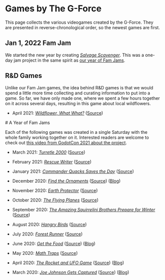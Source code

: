 # Games by The G-Force

This page collects the various videogames created by the G-Force. They are presented
in reverse-chronological order, so the newest games are first.

## Jan 1, 2022 Fam Jam

We started the new year by creating [_Salvage Scavenger_](https://the-g-force.github.io/2022-January/).
This was a one-day jam project in the same spirit as <a href="#famjams">our year of Fam Jams</a>.



## R&D Games

Unlike our Fam Jam games, the idea behind R&D games is that we would spend a little more time
collecting and curating information to put into a game. So far, we have only made one,
where we spent a few hours together on it across several days, resulting in this game
about local wildflowers.

- April 2021: [_Wildflower, What What?_](https://the-g-force.github.io/2021-April/) ([Source](https://github.com/the-g-force/2021-April))



<a name="famjam">
# A Year of Fam Jams

Each of the following games was created in a single Saturday with the whole family
working together on it. Interested readers are welcome to check out
[this video from GodotCon 2021 about the project](https://youtu.be/Nt825GaG04Y).

- March 2021: [_Turretle 2000_](https://the-g-force.github.io/FamJam-March2021) ([Source](https://github.com/the-g-force/FamJam-March2021))

- February 2021: [_Rescue Writer_](https://the-g-force.github.io/FamJam-February2021) ([Source](https://github.com/the-g-force/FamJam-February2021))

- January 2021: [_Commander Quacks Saves the Day_](https://the-g-force.github.io/FamJam-January2021/) ([Source](https://github.com/the-g-force/FamJam-January2021))

- December 2020: [_Find the Ornaments_](https://the-g-force.github.io/FamJam-December2020/) ([Source](https://github.com/the-g-force/FamJam-December2020)) ([Blog](http://paulgestwicki.blogspot.com/2020/12/find-ornaments-thoughts-about-december.html))

- November 2020: [_Earth Protector_](https://the-g-force.github.io/FamJam-November2020/) ([Source](https://github.com/the-g-force/FamJam-November2020))

- October 2020: [_The Flying Planes_](https://the-g-force.github.io/FamJam-October2020/) ([Source](https://github.com/the-g-force/FamJam-October2020))

- September 2020: [_The Amazing Squirrelini Brothers Prepare for Winter_](https://the-g-force.github.io/FamJam-September2020) ([Source](https://github.com/the-g-force/FamJam-September2020))

- August 2020: [_Hangry Birds_](https://the-g-force.github.io/FamJam-August2020/) ([Source](https://github.com/the-g-force/FamJam-August2020))

- July 2020: [_Forest Runner_](https://the-g-force.github.io/FamJam-July2020/) ([Source](https://github.com/the-g-force/FamJam-July2020))

- June 2020: [_Get the Food_](https://the-g-force.github.io/FamJam-June2020/) ([Source](https://github.com/the-g-force/FamJam-June2020))
  ([Blog](http://paulgestwicki.blogspot.com/2020/06/fam-jam-4-get-food-and-few-words-about-3.html))

- May 2020: [_Math Traps_](https://the-g-force.github.io/FamJam-May2020/) ([Source](https://github.com/the-g-force/FamJam-May2020))

- April 2020: [_The Rocket and UFO Game_](https://the-g-force.github.io/FamJam-April2020/) ([Source](https://github.com/the-g-force/FamJam-April2020))
  ([Blog](http://paulgestwicki.blogspot.com/2020/04/fam-jam-2-rocket-and-ufo-game.html))

- March 2020: [_Joe Johnson Gets Captured_](https://the-g-force.github.io/FamJam-March2020/) ([Source](https://github.com/the-g-force/FamJam-March2020))
  ([Blog](http://paulgestwicki.blogspot.com/2020/03/fam-jam-1-joe-johnson-gets-captured.html))
